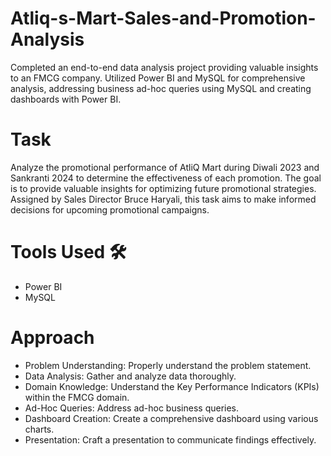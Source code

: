 # Atliq-s-Mart-Sales-and-Promotion-Analysis
Completed an end-to-end data analysis project providing valuable insights to an FMCG company. Utilized Power BI and MySQL for comprehensive analysis, addressing business ad-hoc queries using MySQL and creating dashboards with Power BI.

# Task
Analyze the promotional performance of AtliQ Mart during Diwali 2023 and Sankranti 2024 to determine the effectiveness of each promotion. The goal is to provide valuable insights for optimizing future promotional strategies. Assigned by Sales Director Bruce Haryali, this task aims to make informed decisions for upcoming promotional campaigns.

# Tools Used 🛠️
- Power BI
- MySQL

# Approach
- Problem Understanding: Properly understand the problem statement.
- Data Analysis: Gather and analyze data thoroughly.
- Domain Knowledge: Understand the Key Performance Indicators (KPIs) within the FMCG domain.
- Ad-Hoc Queries: Address ad-hoc business queries.
- Dashboard Creation: Create a comprehensive dashboard using various charts.
- Presentation: Craft a presentation to communicate findings effectively.
